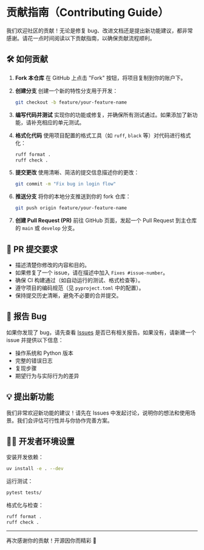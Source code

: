 # 贡献指南（Contributing Guide）

我们欢迎社区的贡献！无论是修复 bug、改进文档还是提出新功能建议，都非常感谢。请花一点时间阅读以下贡献指南，以确保贡献流程顺利。

## 🛠 如何贡献

1. **Fork 本仓库**
   在 GitHub 上点击 "Fork" 按钮，将项目复制到你的账户下。

2. **创建分支**
   创建一个新的特性分支用于开发：
   ```bash
   git checkout -b feature/your-feature-name
   ```

3. **编写代码并测试**
   实现你的功能或修复，并确保所有测试通过。如果添加了新功能，请补充相应的单元测试。

4. **格式化代码**
   使用项目配置的格式工具（如 `ruff`, `black` 等）对代码进行格式化：
   ```bash
   ruff format .
   ruff check .
   ```

5. **提交更改**
   使用清晰、简洁的提交信息描述你的更改：
   ```bash
   git commit -m "Fix bug in login flow"
   ```

6. **推送分支**
   将你的本地分支推送到你的 fork 仓库：
   ```bash
   git push origin feature/your-feature-name
   ```

7. **创建 Pull Request (PR)**
   前往 GitHub 页面，发起一个 Pull Request 到主仓库的 `main` 或 `develop` 分支。

## 📝 PR 提交要求

- 描述清楚你修改的内容和目的。
- 如果修复了一个 issue，请在描述中加入 `Fixes #issue-number`。
- 确保 CI 构建通过（如自动运行的测试、格式检查等）。
- 遵守项目的编码规范（见 `pyproject.toml` 中的配置）。
- 保持提交历史清晰，避免不必要的合并提交。

## 🐞 报告 Bug

如果你发现了 bug，请先查看 [Issues](https://github.com/yourname/yourrepo/issues) 是否已有相关报告。如果没有，请新建一个 issue 并提供以下信息：

- 操作系统和 Python 版本
- 完整的错误日志
- 复现步骤
- 期望行为与实际行为的差异

## 💡 提出新功能

我们非常欢迎新功能的建议！请先在 Issues 中发起讨论，说明你的想法和使用场景。我们会评估可行性并与你协作完善方案。

## 🧑‍💻 开发者环境设置

安装开发依赖：
```bash
uv install -e . --dev
```

运行测试：
```bash
pytest tests/
```

格式化与检查：
```bash
ruff format .
ruff check .
```

---

再次感谢你的贡献！开源因你而精彩 🎉
